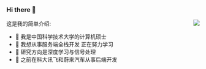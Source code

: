 ### Hi there 👋

这是我的简单介绍:<img align="right" src="https://github-readme-stats.vercel.app/api?username=LuZhouShiLi&show_icons=true">

- 🔭 我是中国科学技术大学的计算机硕士
- 🌱 我想从事服务端全栈开发 正在努力学习
- 👯 研究方向是深度学习与信号处理
- 👋 之前在科大讯飞和蔚来汽车从事后端开发



